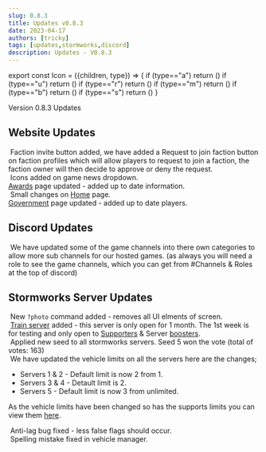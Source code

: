 ```yaml
---
slug: 0.8.3
title: Updates v0.8.3
date: 2023-04-17
authors: [tricky]
tags: [updates,stormworks,discord]
description: Updates - V0.8.3
---
```

export const Icon = ({children, type}) => {
  if (type=="a") return (<i class="fas fa-plus update-add" title="Added"></i>)
  if (type=="u") return (<i class="fas fa-arrow-up update-updated" title="Updated"></i>)
  if (type=="r") return (<i class="fas fa-minus update-removed" title="Removed"></i>)
  if (type=="m") return (<i class="fas fa-exchange-alt update-moved" title="Moved"></i>)
  if (type=="b") return (<i class="fas fa-bug update-bug" title="Bug"></i>)
  if (type=="s") return (<i class="fas fa-star update-star" title="Star"></i>)
}

Version 0.8.3 Updates

<!--truncate-->

## Website Updates

&#8203;<Icon type="a"></Icon> Faction invite button added, we have added a Request to join faction button on faction profiles which will allow players to request to join a faction, the faction owner will then decide to approve or deny the request. <br/>
&#8203;<Icon type="a"></Icon> Icons added on game news dropdown. <br/>
&#8203;<Icon type="u"></Icon> <a href="https://trickys.gg/awards">Awards</a> page updated - added up to date information.<br/>
&#8203;<Icon type="u"></Icon> Small changes on <a href="https://trickys.gg">Home</a> page.<br/>
&#8203;<Icon type="u"></Icon> <a href="https://trickys.gg/government">Government</a> page updated - added up to date players.

## Discord Updates

&#8203;<Icon type="u"></Icon> We have updated some of the game channels into there own categories to allow more sub channels for our hosted games. (as always you will need a role to see the game channels, which you can get from <a class="discord-text">#Channels & Roles</a> at the top of discord) <br/>

## Stormworks Server Updates

&#8203;<Icon type="a"></Icon> New `?photo` command added - removes all UI elments of screen. <br/>
&#8203;<Icon type="a"></Icon> [Train server](/stormworks/trainserver) added - this server is only open for 1 month. The 1st week is for testing and only open to [Supporters](/supporters) & Server [boosters](/supporters). <br/>
&#8203;<Icon type="u"></Icon> Applied new seed to all stormworks servers. Seed 5 won the vote (total of votes: 163)<br/>
&#8203;<Icon type="u"></Icon> We have updated the vehicle limits on all the servers here are the changes;
- Servers 1 & 2 - Default limit is now 2 from 1.
- Servers 3 & 4 - Detault limit is 2.
- Servers 5 - Default limit is now 3 from unlimited. <br/>

As the vehicle limits have been changed so has the supports limits you can view them [here](/supporters).


&#8203;<Icon type="b"></Icon> Anti-lag bug fixed - less false flags should occur. <br/>
&#8203;<Icon type="b"></Icon> Spelling mistake fixed in vehicle manager.
